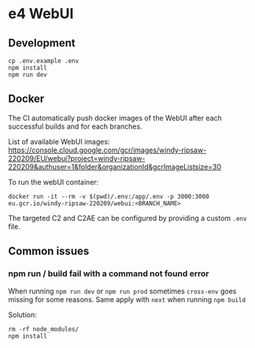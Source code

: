 # e4 WebUI

## Development

```
cp .env.example .env
npm install
npm run dev
```

## Docker

The CI automatically push docker images of the WebUI after each successful builds and for each branches.

List of available WebUI images: https://console.cloud.google.com/gcr/images/windy-ripsaw-220209/EU/webui?project=windy-ripsaw-220209&authuser=1&folder&organizationId&gcrImageListsize=30

To run the webUI container:

```
docker run -it --rm -v $(pwd)/.env:/app/.env -p 3000:3000 eu.gcr.io/windy-ripsaw-220209/webui:<BRANCH_NAME>
```

The targeted C2 and C2AE can be configured by providing a custom `.env` file.

## Common issues

### npm run / build fail with a command not found error

When running `npm run dev` or `npm run prod` sometimes `cross-env` goes missing for some reasons.
Same apply with `next` when running `npm build`

Solution:
```
rm -rf node_modules/
npm install
```
